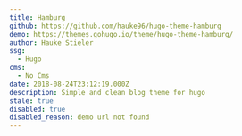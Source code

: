 ```yaml
---
title: Hamburg
github: https://github.com/hauke96/hugo-theme-hamburg
demo: https://themes.gohugo.io/theme/hugo-theme-hamburg/
author: Hauke Stieler
ssg:
  - Hugo
cms:
  - No Cms
date: 2018-08-24T23:12:19.000Z
description: Simple and clean blog theme for hugo
stale: true
disabled: true
disabled_reason: demo url not found
---
```

